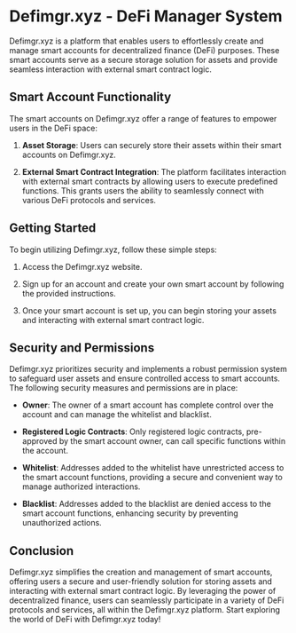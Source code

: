 # Defimgr.xyz - DeFi Manager System

Defimgr.xyz is a platform that enables users to effortlessly create and manage smart accounts for decentralized finance (DeFi) purposes. These smart accounts serve as a secure storage solution for assets and provide seamless interaction with external smart contract logic.

## Smart Account Functionality

The smart accounts on Defimgr.xyz offer a range of features to empower users in the DeFi space:

1. **Asset Storage**: Users can securely store their assets within their smart accounts on Defimgr.xyz.

2. **External Smart Contract Integration**: The platform facilitates interaction with external smart contracts by allowing users to execute predefined functions. This grants users the ability to seamlessly connect with various DeFi protocols and services.

## Getting Started

To begin utilizing Defimgr.xyz, follow these simple steps:

1. Access the Defimgr.xyz website.

2. Sign up for an account and create your own smart account by following the provided instructions.

3. Once your smart account is set up, you can begin storing your assets and interacting with external smart contract logic.

## Security and Permissions

Defimgr.xyz prioritizes security and implements a robust permission system to safeguard user assets and ensure controlled access to smart accounts. The following security measures and permissions are in place:

- **Owner**: The owner of a smart account has complete control over the account and can manage the whitelist and blacklist.

- **Registered Logic Contracts**: Only registered logic contracts, pre-approved by the smart account owner, can call specific functions within the account.

- **Whitelist**: Addresses added to the whitelist have unrestricted access to the smart account functions, providing a secure and convenient way to manage authorized interactions.

- **Blacklist**: Addresses added to the blacklist are denied access to the smart account functions, enhancing security by preventing unauthorized actions.

## Conclusion

Defimgr.xyz simplifies the creation and management of smart accounts, offering users a secure and user-friendly solution for storing assets and interacting with external smart contract logic. By leveraging the power of decentralized finance, users can seamlessly participate in a variety of DeFi protocols and services, all within the Defimgr.xyz platform. Start exploring the world of DeFi with Defimgr.xyz today!
